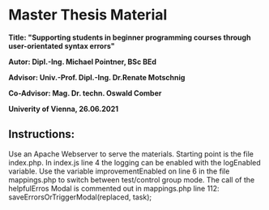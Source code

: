 # Master Thesis Material 

**Title: "Supporting students in beginner programming courses through user-orientated syntax errors"**

**Autor: Dipl.-Ing. Michael Pointner, BSc BEd**

**Advisor: Univ.-Prof. Dipl.-Ing. Dr.Renate Motschnig**

**Co-Advisor: Mag. Dr. techn. Oswald Comber**

**Univerity of Vienna, 26.06.2021**

## Instructions:

Use an Apache Webserver to serve the materials. 
Starting point is the file index.php. 
In index.js line 4 the logging can be enabled with the logEnabled variable.
Use the variable improvementEnabled on line 6 in the file mappings.php to switch between test/control group mode.
The call of the helpfulErros Modal is commented out in mappings.php line 112: saveErrorsOrTriggerModal(replaced, task);
